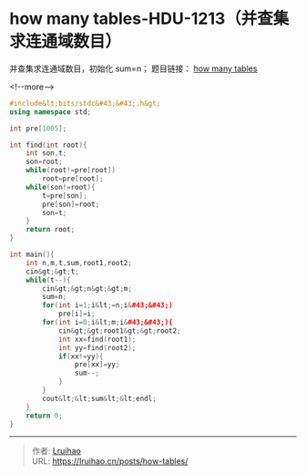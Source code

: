 # how many tables-HDU-1213（并查集求连通域数目）


并查集求连通域数目，初始化 sum=n；
题目链接： [how many tables](http://acm.hdu.edu.cn/showproblem.php?pid=1213)

&lt;!--more--&gt;

```cpp
#include&lt;bits/stdc&#43;&#43;.h&gt;
using namespace std;

int pre[1005];

int find(int root){
    int son,t;
    son=root;
    while(root!=pre[root])
        root=pre[root];
    while(son!=root){
        t=pre[son];
        pre[son]=root;
        son=t;
    }
    return root;
}

int main(){
    int n,m,t,sum,root1,root2;
    cin&gt;&gt;t;
    while(t--){
        cin&gt;&gt;n&gt;&gt;m;
        sum=n;
        for(int i=1;i&lt;=n;i&#43;&#43;)
            pre[i]=i;
        for(int i=0;i&lt;m;i&#43;&#43;){
            cin&gt;&gt;root1&gt;&gt;root2;
            int xx=find(root1);
            int yy=find(root2);
            if(xx!=yy){
                pre[xx]=yy;
                sum--;
            }
        }
        cout&lt;&lt;sum&lt;&lt;endl;
    }
    return 0;
}

```


---

> 作者: [Lruihao](https://github.com/Lruihao)  
> URL: https://lruihao.cn/posts/how-tables/  

